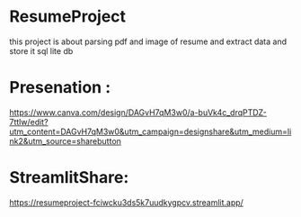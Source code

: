 ﻿# ResumeProject
 this project is about parsing pdf and image of resume and extract data and store it sql lite db 



 # Presenation :

 https://www.canva.com/design/DAGvH7qM3w0/a-buVk4c_drqPTDZ-7ttlw/edit?utm_content=DAGvH7qM3w0&utm_campaign=designshare&utm_medium=link2&utm_source=sharebutton


 # StreamlitShare:
 https://resumeproject-fciwcku3ds5k7uudkygpcv.streamlit.app/

